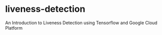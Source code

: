 # liveness-detection
An Introduction to Liveness Detection using Tensorflow and Google Cloud Platform
